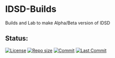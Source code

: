 # IDSD-Builds
Builds and Lab to make Alpha/Beta version of IDSD

## Status:
[![License](https://img.shields.io/github/license/kanaede/IDSD-Builds?style=for-the-badge)](LICENSE)
[![Repo size](https://img.shields.io/github/repo-size/Kanaede/IDSD-Builds?style=for-the-badge)](#)
[![Commit](https://img.shields.io/github/commit-activity/m/Kanaede/IDSD-Builds?style=for-the-badge)](#)
[![Last Commit](https://img.shields.io/github/last-commit/kanaede/idsd-builds?style=for-the-badge)](#)
